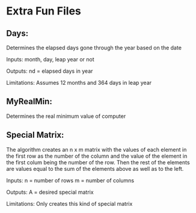 # Extra Fun Files

## Days: 
Determines the elapsed days gone through the year based on the date

Inputs: 
month, day, leap year or not

Outputs: 
nd = elapsed days in year

Limitations: 
Assumes 12 months and 364 days in leap year 

## MyRealMin: 
Determines the real minimum value of computer

## Special Matrix: 
The algorithm creates an n x m matrix with the values of each element in the first row as the number of the column and the value of the element in the first colum being the number of the row.
Then the rest of the elements are values equal to the sum of the elements above as well as to the left. 

Inputs: 
n = number of rows 
m = number of columns

Outputs: 
A = desired special matrix 

Limitations:
Only creates this kind of special matrix 